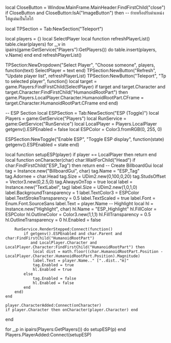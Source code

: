 local CloseButton = Window.MainFrame.MainHeader:FindFirstChild("close")
if CloseButton and CloseButton:IsA("ImageButton") then
    -- ย้ายหรือปรับตำแหน่งให้ดูเด่นเป็นโลโก้


local TPSection = Tab:NewSection("Teleport")

local players = {}
local SelectPlayer
local function refreshPlayerList()
    table.clear(players)
    for _,v in ipairs(game:GetService("Players"):GetPlayers()) do
        table.insert(players, v.Name)
    end
end
refreshPlayerList()

TPSection:NewDropdown("Select Player", "Choose someone", players, function(text) SelectPlayer = text end)
TPSection:NewButton("Refresh", "Update player list", refreshPlayerList)
TPSection:NewButton("Teleport", "Tp to selected player", function()
    local target = game.Players:FindFirstChild(SelectPlayer)
    if target and target.Character and target.Character:FindFirstChild("HumanoidRootPart") then
        game.Players.LocalPlayer.Character.HumanoidRootPart.CFrame =
            target.Character.HumanoidRootPart.CFrame
    end
end)

-- ESP Section
local ESPSection = Tab:NewSection("ESP (Toggle)")
local Players = game:GetService("Players")
local RunService = game:GetService("RunService")
local LocalPlayer = Players.LocalPlayer
getgenv().ESPEnabled = false
local ESPColor = Color3.fromRGB(0, 255, 0)

ESPSection:NewToggle("Enable ESP", "Toggle ESP display", function(state)
    getgenv().ESPEnabled = state
end)

local function setupESP(player)
    if player == LocalPlayer then return end
    local function onCharacter(char)
        char:WaitForChild("Head")
        if char:FindFirstChild("ESP_Tag") then return end
        -- Create BillboardGui
        local tag = Instance.new("BillboardGui", char)
        tag.Name = "ESP_Tag"
        tag.Adornee = char.Head
        tag.Size = UDim2.new(0,100,0,20)
        tag.StudsOffset = Vector3.new(0,2.5,0)
        tag.AlwaysOnTop = true
        local label = Instance.new("TextLabel", tag)
        label.Size = UDim2.new(1,0,1,0)
        label.BackgroundTransparency = 1
        label.TextColor3 = ESPColor
        label.TextStrokeTransparency = 0.5
        label.TextScaled = true
        label.Font = Enum.Font.SourceSans
        label.Text = player.Name
        -- Highlight
        local hl = Instance.new("Highlight", char)
        hl.Name = "ESP_Highlight"
        hl.FillColor = ESPColor
        hl.OutlineColor = Color3.new(1,1,1)
        hl.FillTransparency = 0.5
        hl.OutlineTransparency = 0
        hl.Enabled = false

        RunService.RenderStepped:Connect(function()
            if getgenv().ESPEnabled and char.Parent and char:FindFirstChild("HumanoidRootPart")
               and LocalPlayer.Character and LocalPlayer.Character:FindFirstChild("HumanoidRootPart") then
                local dist = math.floor((char.HumanoidRootPart.Position - LocalPlayer.Character.HumanoidRootPart.Position).Magnitude)
                label.Text = player.Name.." ["..dist.."m]"
                tag.Enabled = true
                hl.Enabled = true
            else
                tag.Enabled = false
                hl.Enabled = false
            end
        end)
    end

    player.CharacterAdded:Connect(onCharacter)
    if player.Character then onCharacter(player.Character) end
end

for _,p in ipairs(Players:GetPlayers()) do setupESP(p) end
Players.PlayerAdded:Connect(setupESP)

